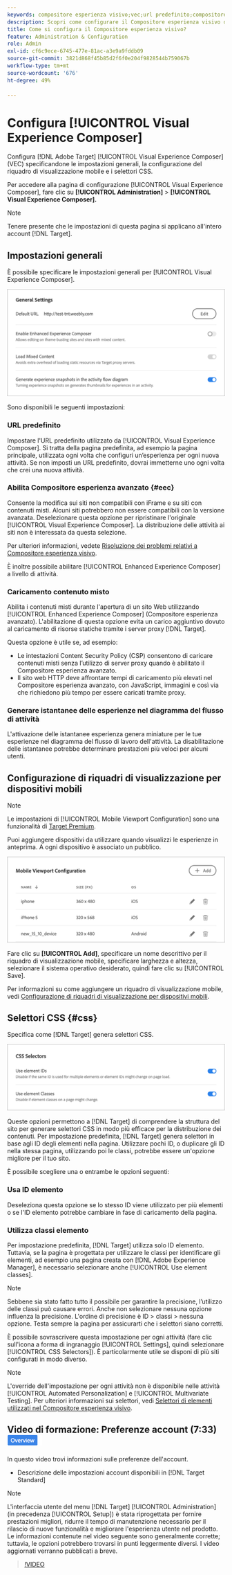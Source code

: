 ```yaml
---
keywords: compositore esperienza visivo;vec;url predefinito;compositore esperienza avanzato;eec;contenuto misto;istantanee esperienza;riquadro di visualizzazione mobile;css;selettori css
description: Scopri come configurare il Compositore esperienza visivo di Adobe [!DNL Target] specificandone le impostazioni generali, la configurazione del riquadro di visualizzazione mobile e i selettori CSS.
title: Come si configura il Compositore esperienza visivo?
feature: Administration & Configuration
role: Admin
exl-id: cf6c9ece-6745-477e-81ac-a3e9a9fddb09
source-git-commit: 3821d868f45b85d2f6f0e204f9828544b759067b
workflow-type: tm+mt
source-wordcount: '676'
ht-degree: 49%

---
```


# Configura [!UICONTROL Visual Experience Composer]

Configura [!DNL Adobe Target] [!UICONTROL Visual Experience Composer] (VEC) specificandone le impostazioni generali, la configurazione del riquadro di visualizzazione mobile e i selettori CSS.

Per accedere alla pagina di configurazione [!UICONTROL Visual Experience Composer], fare clic su **[!UICONTROL Administration]** > **[!UICONTROL Visual Experience Composer].**

>[!NOTE]
>
>Tenere presente che le impostazioni di questa pagina si applicano all&#39;intero account [!DNL Target].

## Impostazioni generali

È possibile specificare le impostazioni generali per [!UICONTROL Visual Experience Composer].

![Sezione Impostazioni generali](/help/main/administrating-target/assets/general-settings.png)

Sono disponibili le seguenti impostazioni:

### URL predefinito

Impostare l&#39;URL predefinito utilizzato da [!UICONTROL Visual Experience Composer]. Si tratta della pagina predefinita, ad esempio la pagina principale, utilizzata ogni volta che configuri un’esperienza per ogni nuova attività. Se non imposti un URL predefinito, dovrai immetterne uno ogni volta che crei una nuova attività.

### Abilita Compositore esperienza avanzato {#eec}

Consente la modifica sui siti non compatibili con iFrame e su siti con contenuti misti. Alcuni siti potrebbero non essere compatibili con la versione avanzata. Deselezionare questa opzione per ripristinare l&#39;originale [!UICONTROL Visual Experience Composer]. La distribuzione delle attività ai siti non è interessata da questa selezione.

Per ulteriori informazioni, vedete [Risoluzione dei problemi relativi a Compositore esperienza visivo](/help/main/c-experiences/c-visual-experience-composer/r-troubleshoot-composer/troubleshoot-composer.md).

È inoltre possibile abilitare [!UICONTROL Enhanced Experience Composer] a livello di attività.

### Caricamento contenuto misto

Abilita i contenuti misti durante l&#39;apertura di un sito Web utilizzando [!UICONTROL Enhanced Experience Composer] (Compositore esperienza avanzato). L&#39;abilitazione di questa opzione evita un carico aggiuntivo dovuto al caricamento di risorse statiche tramite i server proxy [!DNL Target].

Questa opzione è utile se, ad esempio:

* Le intestazioni Content Security Policy (CSP) consentono di caricare contenuti misti senza l’utilizzo di server proxy quando è abilitato il Compositore esperienza avanzato.
* Il sito web HTTP deve affrontare tempi di caricamento più elevati nel Compositore esperienza avanzato, con JavaScript, immagini e così via che richiedono più tempo per essere caricati tramite proxy.

### Generare istantanee delle esperienze nel diagramma del flusso di attività

L&#39;attivazione delle istantanee esperienza genera miniature per le tue esperienze nel diagramma del flusso di lavoro dell&#39;attività. La disabilitazione delle istantanee potrebbe determinare prestazioni più veloci per alcuni utenti.

## Configurazione di riquadri di visualizzazione per dispositivi mobili 

>[!NOTE]
>
>Le impostazioni di [!UICONTROL Mobile Viewport Configuration] sono una funzionalità di [Target Premium](/help/main/c-intro/intro.md#premium).


Puoi aggiungere dispositivi da utilizzare quando visualizzi le esperienze in anteprima. A ogni dispositivo è associato un pubblico.

![Sezione configurazione riquadro di visualizzazione mobile](/help/main/administrating-target/assets/mobile-viewport-configuration.png)

Fare clic su **[!UICONTROL Add]**, specificare un nome descrittivo per il riquadro di visualizzazione mobile, specificare larghezza e altezza, selezionare il sistema operativo desiderato, quindi fare clic su [!UICONTROL Save].

Per informazioni su come aggiungere un riquadro di visualizzazione mobile, vedi [Configurazione di riquadri di visualizzazione per dispositivi mobili](/help/main/c-experiences/c-visual-experience-composer/mobile-viewports.md).

## Selettori CSS {#css}

Specifica come [!DNL Target] genera selettori CSS.

![Sezione selettori CSS](/help/main/administrating-target/assets/css-selectors.png)

Queste opzioni permettono a [!DNL Target] di comprendere la struttura del sito per generare selettori CSS in modo più efficace per la distribuzione dei contenuti. Per impostazione predefinita, [!DNL Target] genera selettori in base agli ID degli elementi nella pagina. Utilizzare pochi ID, o duplicare gli ID nella stessa pagina, utilizzando poi le classi, potrebbe essere un&#39;opzione migliore per il tuo sito.

È possibile scegliere una o entrambe le opzioni seguenti:

### Usa ID elemento

Deseleziona questa opzione se lo stesso ID viene utilizzato per più elementi o se l&#39;ID elemento potrebbe cambiare in fase di caricamento della pagina.

### Utilizza classi elemento

Per impostazione predefinita, [!DNL Target] utilizza solo ID elemento. Tuttavia, se la pagina è progettata per utilizzare le classi per identificare gli elementi, ad esempio una pagina creata con [!DNL Adobe Experience Manager], è necessario selezionare anche [!UICONTROL Use element classes].

>[!NOTE]
>
>Sebbene sia stato fatto tutto il possibile per garantire la precisione, l’utilizzo delle classi può causare errori. Anche non selezionare nessuna opzione influenza la precisione. L&#39;ordine di precisione è ID > classi > nessuna opzione. Testa sempre la pagina per assicurarti che i selettori siano corretti.

È possibile sovrascrivere questa impostazione per ogni attività (fare clic sull&#39;icona a forma di ingranaggio [!UICONTROL Settings], quindi selezionare [!UICONTROL CSS Selectors]). È particolarmente utile se disponi di più siti configurati in modo diverso.

>[!NOTE]
>
>L&#39;override dell&#39;impostazione per ogni attività non è disponibile nelle attività [!UICONTROL Automated Personalization] e [!UICONTROL Multivariate Testing].  Per ulteriori informazioni sui selettori, vedi [Selettori di elementi utilizzati nel Compositore esperienza visivo](/help/main/c-experiences/c-visual-experience-composer/vec-selectors.md).

## Video di formazione: Preferenze account (7:33) ![Icona panoramica](/help/main/assets/overview.png)

In questo video trovi informazioni sulle preferenze dell&#39;account.

* Descrizione delle impostazioni account disponibili in [!DNL Target Standard]

>[!NOTE]
>
>L&#39;interfaccia utente del menu [!DNL Target] [!UICONTROL Administration] (in precedenza [!UICONTROL Setup]) è stata riprogettata per fornire prestazioni migliori, ridurre il tempo di manutenzione necessario per il rilascio di nuove funzionalità e migliorare l&#39;esperienza utente nel prodotto. Le informazioni contenute nel video seguente sono generalmente corrette; tuttavia, le opzioni potrebbero trovarsi in punti leggermente diversi. I video aggiornati verranno pubblicati a breve.

>[!VIDEO](https://video.tv.adobe.com/v/17379)
